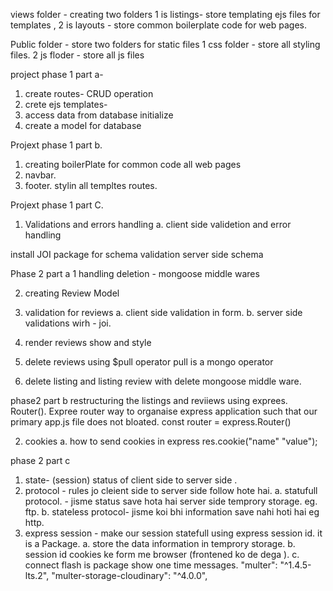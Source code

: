 views folder - creating two folders 
1 is listings-  store templating ejs files for templates , 
2 is layouts - store common boilerplate code for web pages.

Public folder - store two folders for static files
1 css folder - store all styling files.
2 js floder - store all js files 

project phase 1 part a-
1. create routes- 
CRUD operation
2. crete ejs templates-
3. access data from database initialize
4. create a model for database

Projext phase 1 part b.

1. creating boilerPlate for common code all web pages
2. navbar.
3. footer.
stylin all templtes routes.

Projext phase 1 part C.

1.  Validations and errors handling
a. client side validetion and error handling

install JOI package for schema validation server side schema

Phase 2 part a 
1 handling deletion - mongoose middle wares

2. creating Review Model 
3. validation for reviews
a. client side validation in form.
b. server side validations wirh - joi.
4. render reviews show  and style 

5. delete reviews using $pull operator pull is a mongo operator
6. delete listing and listing review with delete mongoose middle ware.

phase2 part b
restructuring the listings and reviiews using exprees. Router().
Expree router way to organaise express application such that our primary app.js file does not bloated.
const router = express.Router() 

2. cookies 
a. how to send cookies in express
res.cookie("name" "value"); 

phase 2 part c
 1. state- (session) status of client side to server side .
2. protocol - rules jo cleient side to server side follow hote hai.
a. statufull protocol. - jisme status save hota hai server side temprory storage. eg. ftp.
b. stateless protocol- jisme koi bhi information save nahi hoti hai eg http.
3. express session - make our session statefull using express session id. it is a Package.
a.  store the data information in temprory storage.
b.  session id cookies ke form me browser (frontened ko de dega ).
c.  connect flash is package show one time messages.
 "multer": "^1.4.5-lts.2",
 "multer-storage-cloudinary": "^4.0.0",
